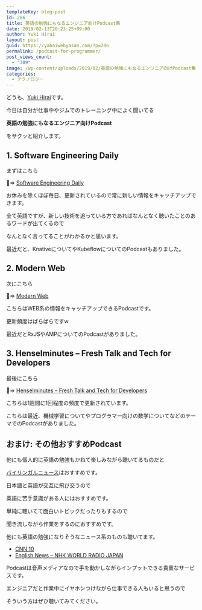```yaml
---
templateKey: blog-post
id: 286
title: 英語の勉強にもなるエンジニア向けPodcast集
date: 2019-02-13T20:23:25+09:00
author: Yuki Hirai
layout: post
guid: https://yabaiwebyasan.com/?p=286
permalink: /podcast-for-programmer/
post_views_count:
  - "309"
image: /wp-content/uploads/2019/02/英語の勉強にもなるエンジニア向けPodcast集-125x125.png
categories:
  - テクノロジー
---
```

どうも、<a href="https://twitter.com/yabaiwebyasan" target="_blank" rel="nofollow noopener">Yuki Hirai</a>です。

今日は自分が仕事中やジムでのトレーニング中によく聞いてる

<span class="sobig"><b>英語の勉強にもなるエンジニア向けPodcast</b></span>

をサクッと紹介します。

## 1. Software Engineering Daily

まずはこちら

=> <a href="https://itunes.apple.com/jp/podcast/software-engineering-daily/id1019576853?mt=2" target="_blank" rel="noopener noreferrer">Software Engineering Daily</a>

お休みを除くほぼ毎日、更新されているので常に新しい情報をキャッチアップできます。

全て英語ですが、新しい技術を追っている方であればなんとなく聴いたことのあるワードが出てくるので

なんとなく言ってることがわかるかと思います。

最近だと、KnativeについてやKubeflowについてのPodcastもありました。

## 2. Modern Web

次にこちら

=> <a href="https://itunes.apple.com/jp/podcast/modern-web/id1084236187?mt=2" target="_blank" rel="noopener noreferrer">Modern Web</a>

こちらはWEB系の情報をキャッチアップできるPodcastです。

更新頻度はばらばらですw

最近だとRxJSやAMPについてのPodcastがありました。

## 3. HenseIminutes &#8211; Fresh Talk and Tech for Developers

最後にこちら

=> <a href="https://itunes.apple.com/jp/podcast/hanselminutes-fresh-talk-and-tech-for-developers/id117488860?mt=2" target="_blank" rel="noopener noreferrer">HenseIminutes &#8211; Fresh Talk and Tech for Developers</a>

こちらは1週間に1回程度の頻度で更新されています。

こちらは最近、機械学習についてやプログラマー向けの数学についてなどのテーマでのPodcastがありました。

## おまけ: その他おすすめPodcast

他にも個人的に英語の勉強もかねて楽しみながら聴いてるものだと

<a href="https://itunes.apple.com/jp/podcast/%E3%83%90%E3%82%A4%E3%83%AA%E3%83%B3%E3%82%AC%E3%83%AB%E3%83%8B%E3%83%A5%E3%83%BC%E3%82%B9-bilingual-news/id653415937?mt=2" target="_blank" rel="noopener noreferrer">バイリンガルニュース</a>はおすすめです。

日本語と英語が交互に飛び交うので

英語に苦手意識がある人にはおすすめです。

単純に聴いてて面白いトピックだったりもするので

聞き流しながら作業をするのにおすすめです。

他にも英語の勉強になりそうなニュース系のものも聴いてます。

  * <a href="https://itunes.apple.com/jp/podcast/cnn-10-video/id179950332?mt=2" target="_blank" rel="noopener noreferrer">CNN 10</a>
  * <a href="https://itunes.apple.com/jp/podcast/english-news-nhk-world-radio-japan/id141016660?mt=2" target="_blank" rel="noopener noreferrer">English News &#8211; NHK WORLD RADIO JAPAN</a>

Podcastは音声メディアなので手を動かしながらインプットできる貴重なサービスです。

エンジニアだと作業中にイヤホンつけながら仕事できる人もいると思うので

そういう方はぜひ聴いてみてください。